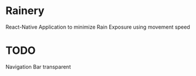 # Rainery
 React-Native Application to minimize Rain Exposure using movement speed

# TODO
Navigation Bar transparent
